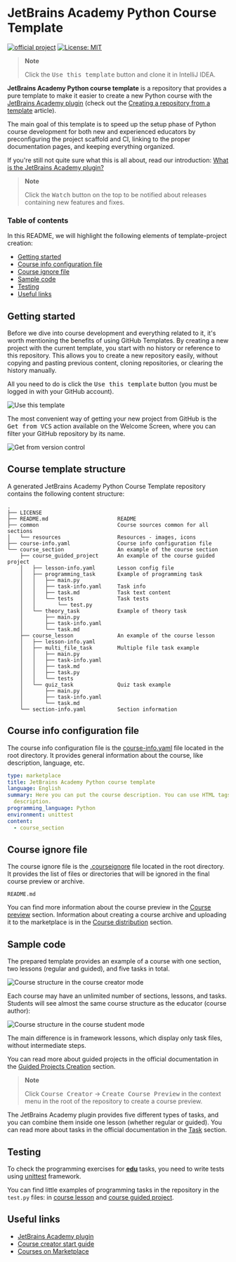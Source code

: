 # JetBrains Academy Python Course Template

[![official project](https://jb.gg/badges/official.svg)](https://confluence.jetbrains.com/display/ALL/JetBrains+on+GitHub)
[![License: MIT](https://img.shields.io/badge/License-MIT-yellow.svg)](https://opensource.org/licenses/MIT)

> **Note**
>
> Click the <kbd>Use this template</kbd> button and clone it in IntelliJ IDEA.

**JetBrains Academy Python course template** is a repository that provides a
pure template to make it easier to create a new Python course with the [JetBrains Academy
plugin][ref:plugin.marketplace] (check out the [Creating a repository from a template][gh:template] article).

The main goal of this template is to speed up the setup phase
of Python course development for both new and experienced educators
by preconfiguring the project scaffold and CI,
linking to the proper documentation pages, and keeping everything organized.

If you're still not quite sure what this is all about, read our introduction: [What is the JetBrains Academy plugin?][docs:intro]

> **Note**
>
> Click the <kbd>Watch</kbd> button on the top to be notified about releases containing new features and fixes.

### Table of contents

In this README, we will highlight the following elements of template-project creation:

- [Getting started](#getting-started)
- [Course info configuration file](#course-info-configuration-file)
- [Course ignore file](#course-ignore-file)
- [Sample code](#sample-code)
- [Testing](#testing)
- [Useful links](#useful-links)

## Getting started

Before we dive into course development and everything related to it, it's worth mentioning the benefits of using GitHub Templates.
By creating a new project with the current template, you start with no history or reference to this repository.
This allows you to create a new repository easily, without copying and pasting previous content, cloning repositories, or clearing the history manually.

All you need to do is click the <kbd>Use this template</kbd> button (you must be logged in with your GitHub account).

![Use this template][file:use-template-blur]

The most convenient way of getting your new project from GitHub is the <kbd>Get from VCS</kbd> action available on the Welcome Screen,
where you can filter your GitHub repository by its name.

![Get from version control][file:get_from_vcs.png]


## Course template structure

A generated JetBrains Academy Python Course Template repository contains the following content structure:

```
.
├── LICENSE
├── README.md                      README
├── common                         Course sources common for all sections
│   └── resources                  Resources - images, icons
├── course-info.yaml               Course info configuration file
└── course_section                 An example of the course section
    ├── course_guided_project      An example of the course guided project
    │   ├── lesson-info.yaml       Lesson config file
    │   ├── programming_task       Example of programming task
    │   │   ├── main.py
    │   │   ├── task-info.yaml     Task info
    │   │   ├── task.md            Task text content
    │   │   └── tests              Task tests
    │   │       └── test.py
    │   └── theory_task            Example of theory task
    │       ├── main.py
    │       ├── task-info.yaml
    │       └── task.md
    ├── course_lesson              An example of the course lesson
    │   ├── lesson-info.yaml  
    │   ├── multi_file_task        Multiple file task example
    │   │   ├── main.py
    │   │   ├── task-info.yaml
    │   │   ├── task.md
    │   │   ├── task.py
    │   │   └── tests
    │   └── quiz_task              Quiz task example
    │       ├── main.py
    │       ├── task-info.yaml
    │       └── task.md
    └── section-info.yaml          Section information
```

## Course info configuration file

The course info configuration file is the [course-info.yaml][file:course-info.yaml] file located in the root directory.
It provides general information about the course, like description, language, etc.

```yaml
type: marketplace
title: JetBrains Academy Python course template
language: English
summary: Here you can put the course description. You can use HTML tags inside the
  description.
programming_language: Python
environment: unittest
content:
  - course_section
```

## Course ignore file

The course ignore file is the [.courseignore][file:courseignore] file located in the root directory.
It provides the list of files or directories that will be ignored in the final course preview or archive.

```text
README.md
```

You can find more information about the course preview in the [Course preview][ref:course.preview] section. Information
about creating a course archive and uploading it to the marketplace is in the [Course distribution][ref:course.distribution] section.

## Sample code

The prepared template provides an example of a course with one section, two lessons (regular and guided), and five tasks in total.

![Course structure in the course creator mode][file:course-structure-author]

Each course may have an unlimited number of sections, lessons, and tasks.
Students will see almost the same course structure as the educator (course author):

![Course structure in the course student mode][file:course-structure-student]

The main difference is in framework lessons, which display only task files, without intermediate steps.

You can read more about guided projects in the official documentation in the [Guided Projects Creation][ref:guided.projects.creation] section.

> **Note**
>
> Click <kbd>Course Creator</kbd> -> <kbd>Create Course Preview</kbd> in the context menu in the root of the repository to create a course preview.


The JetBrains Academy plugin provides five different types of tasks,
and you can combine them inside one lesson (whether regular or guided).
You can read more about tasks in the official documentation in the [Task][ref:tasks] section.

## Testing

To check the programming exercises for [**edu**][ref:tasks] tasks, you need to write tests using [unittest](https://docs.python.org/3/library/unittest.html) framework.

You can find little examples of programming tasks in the repository in the `test.py` files:
in [course lesson][file:course.lesson.tests] and [course guided project][file:course.guided.project.tests].

## Useful links

- [JetBrains Academy plugin][ref:plugin.marketplace]
- [Course creator start guide][ref:course.creator.start.guide]
- [Courses on Marketplace][ref:marketplace]

[gh:actions]: https://help.github.com/en/actions
[gh:template]: https://docs.github.com/en/repositories/creating-and-managing-repositories/creating-a-repository-from-a-template

[ref:marketplace]: https://plugins.jetbrains.com/education
[ref:course.creator.start.guide]: https://plugins.jetbrains.com/plugin/10081-jetbrains-academy/docs/educator-start-guide.html
[ref:plugin.marketplace]: https://plugins.jetbrains.com/plugin/10081-jetbrains-academy
[ref:course.preview]: https://plugins.jetbrains.com/plugin/10081-jetbrains-academy/docs/educator-start-guide.html#preview_course
[ref:course.distribution]: https://plugins.jetbrains.com/plugin/10081-jetbrains-academy/docs/educator-start-guide.html#course_distribution
[ref:guided.projects.creation]: https://plugins.jetbrains.com/plugin/10081-jetbrains-academy/docs/framework-lessons-guide-for-course-creators.html#a81e8983
[ref:tasks]: https://plugins.jetbrains.com/plugin/10081-jetbrains-academy/docs/framework-lessons-guide-for-course-creators.html#a81e8983

[docs:intro]: https://plugins.jetbrains.com/plugin/10081-jetbrains-academy/docs/jetbrains-academy-plugin-faq.html#what_is_the_jetbrains_academy_plugin

[file:course-info.yaml]: ./course-info.yaml
[file:courseignore]: .courseignore
[file:course.lesson.tests]: course_section/course_lesson/programming_task/tests/test.py
[file:course.guided.project.tests]: course_section/course_guided_project/programming_task/tests/test.py

[semver]: https://semver.org

[file:get_from_vcs.png]: common/resources/images/get-from-version-control.png
[file:course-structure-author]: common/resources/images/course-structure-author.png
[file:course-structure-student]: common/resources/images/course-structure-student.png
[file:use-template-blur]: common/resources/images/use_template_blur.jpg
